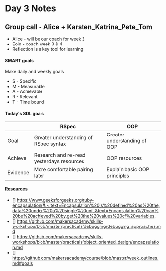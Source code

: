 # Day 3 Notes

## Group call - Alice + Karsten_Katrina_Pete_Tom
* Alice - will be our coach for week 2
* Eoin - coach week 3 & 4
* Reflection is a key tool for learning

#### SMART goals
Make daily and weekly goals
* S - Specific
* M - Measurable
* A - Achievable
* R - Relevant
* T - Time bound

#### Today's SDL goals
| | RSpec | OOP |
| --- | --- | --- |
| Goal | Greater understanding of RSpec syntax | Greater understanding of OOP |
| Achieve | Research and re-read yesterdays resources | OOP resources |
| Evidence | More comfortable pairing later | Explain basic OOP principles |

#### [Resources](https://airtable.com/shrIlMSX4PrGxuSfT/tblokmw6yNUO75ge6)
- [] https://www.geeksforgeeks.org/ruby-encapsulation/#:~:text=Encapsulation%20is%20defined%20as%20the,data%20under%20a%20single%20unit.&text=Encapsulation%20can%20be%20achieved%20by,get%20the%20values%20of%20variables.
- [] https://github.com/makersacademy/skills-workshops/blob/master/practicals/debugging/debugging_approaches.md
- [] https://github.com/makersacademy/skills-workshops/blob/master/practicals/object_oriented_design/encapsulation.md
- [] https://github.com/makersacademy/course/blob/master/week_outlines.md#goals
